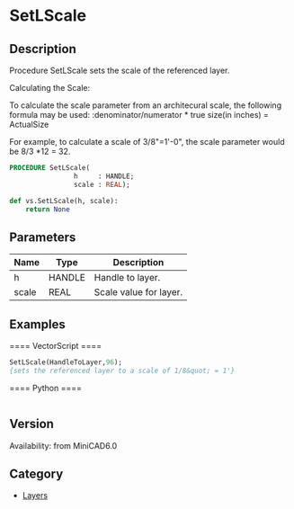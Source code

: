# SetLScale

## Description
Procedure SetLScale sets the scale of the referenced layer. 

Calculating the Scale:

To calculate the scale parameter from an architecural scale, the following formula may be used:
:denominator/numerator * true size(in inches) = ActualSize

For example, to calculate a scale of 3/8"=1'-0", the scale parameter would be 8/3 *12 = 32.

```pascal
PROCEDURE SetLScale(
				h     : HANDLE;
				scale : REAL);
```

```python
def vs.SetLScale(h, scale):
    return None
```

## Parameters
|Name|Type|Description|
|---|---|---|
|h|HANDLE|Handle to layer.|
|scale|REAL|Scale value for layer.|

## Examples
==== VectorScript ====
```pascal
SetLScale(HandleToLayer,96);
{sets the referenced layer to a scale of 1/8&quot; = 1'}
```
==== Python ====
```python

```

## Version
Availability: from MiniCAD6.0

## Category
* [Layers](../Categories/Layers.md)
